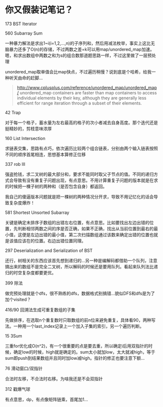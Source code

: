 # 你又假装记笔记？

173 BST Iterator

560 Subarray Sum

一种暴力解法是求出1~i(i=1,2,...,n)的子序列和，然后用减法枚举，事实上这比无脑暴力还多了O(n)的存储，不过两数之差=k可以用map/unordered_map加速。嗯，和求出数组中两数之和为s的组合数那道题思路一样，不过这里做了一层预处理

unordered_map取单值会比map快点，不过遍历稍慢？说到底是个哈希，给我一种听天由命的赶脚...
> <http://www.cplusplus.com/reference/unordered_map/unordered_map/>
> unordered_map containers are faster than map containers to access individual elements by their key, although they are generally less efficient for range iteration through a subset of their elements.

42 Trap

对于每一个格子，蓄水量为左右最高的格子的次小者减去自身高度。那个迭代还是挺精妙的，剪枝意味浓厚

160 List Intersection

求链表交集，思路有点巧，依次遍历比较两个组合链表，分别由两个输入链表按照不同的顺序首尾相连，思想基本算修正位移

337 rob III

强盗抢钱，求二叉树的最大部分和，要求不能同时取父子节点的值。不同的递归方式会导致有没有重复子问题出现，有点意思。不用计算重复子问题的版本就是在求的时候把一棵子树的两种和（是否包含自身）都返回。

我自己的傻逼版本问题就是把一棵树的两种情况分开求，导致不用记忆化的话会导致复杂度爆炸！

581 Shortest Unsorted Subarray

关键是确定未排序子数组的出错左右位置，有点意思。比如要找出左边出错的位置，先判断相邻两数之间的序是否正确，如果不正确，找出从当前位置到最右的最小值，这便是左边出错的最小值，第二次扫描数组通过该数来确定出错的位置也就是该值应该在的位置。右边出错位置同理。

297 Deserialization and Serialization of BST

还行，树相关的东西应该首先想到递归的...另一种是编解码都借助一个队列，注意搞出来的数组不是完全二叉树，所以解码的时候还是要用队列。看起来队列法比递归的时空复杂度都要更优。

399 除法

做完预处理就是个dfs，很不熟练的dfs，数据格式别搞错...貌似DFS和dfs是为了加个visited？

416/90 回溯法生成可重复数组的子集

先做排序，在选取n个重复数时只取数组的前n位来避免重复，具体看90，两种写法。一种用一个last_index记录上一个加入子集的索引，另一个遍历判断。

15 3Sum

三重for优化成O(n^2)，有一个很重要的点是要去重，所以确定i后用双指针的时候，确定low的时候，high就是确定的。sum太小就加low，太大就减high，等于sum即push到结果数组并且同时加low减high。指针的修正也要注意下额...

76 滑动窗口/双指针

合法时左移，不合法时右移。为啥我还是不会双指针

312 戳爆气球

有点意思，dp，有点像矩阵链乘，首尾加1...
